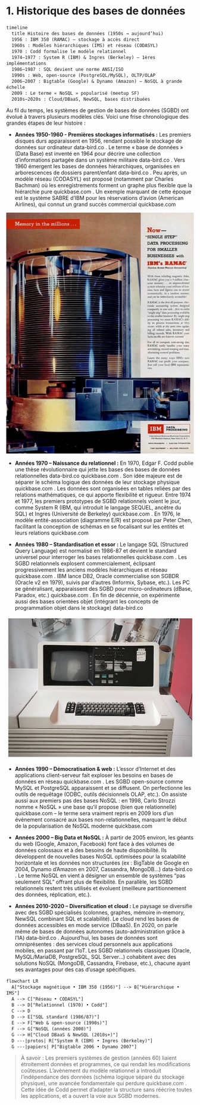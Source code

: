 # 1. Historique des bases de données


```mermaid
timeline
  title Histoire des bases de données (1950s → aujourd’hui)
  1956 : IBM 350 (RAMAC) — stockage à accès direct
  1960s : Modèles hiérarchiques (IMS) et réseau (CODASYL)
  1970 : Codd formalise le modèle relationnel
  1974–1977 : System R (IBM) & Ingres (Berkeley) — 1ères implémentations
  1986–1987 : SQL devient une norme ANSI/ISO
  1990s : Web, open-source (PostgreSQL/MySQL), OLTP/OLAP
  2006–2007 : Bigtable (Google) & Dynamo (Amazon) — NoSQL à grande échelle
  2009 : Le terme « NoSQL » popularisé (meetup SF)
  2010s–2020s : Cloud/DBaaS, NewSQL, bases distribuées
```


Au fil du temps, les systèmes de gestion de bases de données (SGBD) ont évolué à travers plusieurs modèles clés. Voici une frise chronologique des grandes étapes de leur histoire :

* **Années 1950-1960 - Premières stockages informatisés :** Les premiers disques durs apparaissent en 1956, rendant possible le stockage de données sur ordinateur
data-bird.co
. Le terme « base de données » (Data Base) est inventé en 1964 pour décrire une collection d’informations partagée dans un système militaire
data-bird.co
. Vers 1960 émergent les bases de données hiérarchiques, organisées en arborescences de dossiers parent/enfant
data-bird.co
. Peu après, un modèle réseau (CODASYL) est proposé (notamment par Charles Bachman) où les enregistrements forment un graphe plus flexible que la hiérarchie pure
quickbase.com
. Un exemple marquant de cette époque est le système SABRE d’IBM pour les réservations d’avion (American Airlines), qui connut un grand succès commercial
quickbase.com

![IBM HDD](img/ibm_disk_drive.png)

* **Années 1970 – Naissance du relationnel :** En 1970, Edgar F. Codd publie une thèse révolutionnaire qui jette les bases des bases de données relationnelles
data-bird.co
quickbase.com
. Son idée majeure est de séparer le schéma logique des données de leur stockage physique
quickbase.com
. Les données sont organisées en tables reliées par des relations mathématiques, ce qui apporte flexibilité et rigueur. Entre 1974 et 1977, les premiers prototypes de SGBD relationnels voient le jour, comme System R (IBM, qui introduit le langage SEQUEL, ancêtre du SQL) et Ingres (Université de Berkeley)
quickbase.com
. En 1976, le modèle entité-association (diagramme E/R) est proposé par Peter Chen, facilitant la conception de schémas en se focalisant sur les entités et leurs relations
quickbase.com

* **Années 1980 – Standardisation et essor :** Le langage SQL (Structured Query Language) est normalisé en 1986-87 et devient le standard universel pour interroger les bases relationnelles
quickbase.com
. Les SGBD relationnels explosent commercialement, éclipsant progressivement les anciens modèles hiérarchiques et réseau
quickbase.com
. IBM lance DB2, Oracle commercialise son SGBDR (Oracle v2 en 1979), suivis par d’autres (Informix, Sybase, etc.). Les PC se généralisant, apparaissent des SGBD pour micro-ordinateurs (dBase, Paradox, etc.)
quickbase.com
. En fin de décennie, on expérimente aussi des bases orientées objet (intégrant les concepts de programmation objet dans le stockage)
data-bird.co

![AS/400](img/as_400.png)

* **Années 1990 – Démocratisation & web :** L’essor d’Internet et des applications client-serveur fait exploser les besoins en bases de données en réseau
quickbase.com
. Les SGBD open-source comme MySQL et PostgreSQL apparaissent et se diffusent. On perfectionne les outils de requêtage (ODBC, outils décisionnels OLAP, etc.). On assiste aussi aux premiers pas des bases NoSQL : en 1998, Carlo Strozzi nomme « NoSQL » une base qu’il propose (bien que relationnelle)
quickbase.com
– le terme sera vraiment repris en 2009 lors d’un événement consacré aux bases non-relationnelles, marquant le début de la popularisation de NoSQL moderne
quickbase.com

* **Années 2000 – Big Data et NoSQL :** À partir de 2005 environ, les géants du web (Google, Amazon, Facebook) font face à des volumes de données colossaux et à des besoins de haute disponibilité. Ils développent de nouvelles bases NoSQL optimisées pour la scalabilité horizontale et les données non structurées (ex : BigTable de Google en 2004, Dynamo d’Amazon en 2007, Cassandra, MongoDB…)
data-bird.co
. Le terme NoSQL en vient à désigner un ensemble de systèmes “pas seulement SQL” offrant plus de flexibilité. En parallèle, les SGBD relationnels restent très utilisés et évoluent (meilleure partitionnement des données, réplication, etc.).



* **Années 2010-2020 – Diversification et cloud :** Le paysage se diversifie avec des SGBD spécialisés (colonnes, graphes, mémoire in-memory, NewSQL combinant SQL et scalabilité). Le cloud rend les bases de données accessibles en mode service (DBaaS). En 2020, on parle même de bases de données autonomes (auto-administration grâce à l’IA)
data-bird.co
. Aujourd’hui, les bases de données sont omniprésentes : des services cloud personnels aux applications mobiles, en passant par l’IoT. Les SGBD relationnels classiques (Oracle, MySQL/MariaDB, PostgreSQL, SQL Server…) cohabitent avec des solutions NoSQL (MongoDB, Cassandra, Firebase, etc.), chacune ayant ses avantages pour des cas d’usage spécifiques.

```mermaid
flowchart LR
  A["Stockage magnétique • IBM 350 (1956)"] --> B["Hiérarchique • IMS"]
  A --> C["Réseau • CODASYL"]
  B --> D["Relationnel (1970) • Codd"]
  C --> D
  D --> E["SQL standard (1986/87)"]
  E --> F["Web & open-source (1990s)"]
  F --> G["NoSQL (années 2000)"]
  G --> H["Cloud DBaaS & NewSQL (2010s+)"]
  D ---|protos| R["System R (IBM) • Ingres (Berkeley)"]
  G ---|papiers| P["Bigtable 2006 • Dynamo 2007"]
```


> À savoir : Les premiers systèmes de gestion (années 60) liaient étroitement données et programmes, ce qui rendait les modifications coûteuses. L’avènement du modèle relationnel a introduit l’indépendance des données (schéma logique séparé du stockage physique), une avancée fondamentale qui perdure
quickbase.com
. Cette idée de Codd permet d’adapter la structure sans réécrire toutes les applications, et a ouvert la voie aux SGBD modernes.
